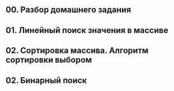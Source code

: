 ## 00. Разбор домашнего задания
## 01. Линейный поиск значения в массиве
## 02. Сортировка массива. Алгоритм сортировки выбором
## 02. Бинарный поиск


